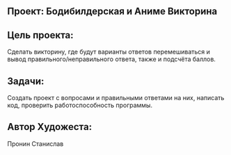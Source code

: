 ## Проект: Бодибилдерская и Аниме Викторина


## Цель проекта:

Сделать викторину, где будут варианты ответов перемешиваться и вывод правильного/неправильного ответа, также и подсчёта баллов.


## Задачи:

Создать проект с вопросами и правильными ответами на них, написать код, проверить работоспособность программы.


## Автор Художеста:

Пронин Станислав

